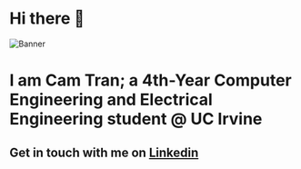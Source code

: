 # Hi there 👋

![Banner](https://user-images.githubusercontent.com/55002078/148845187-914d6c72-39cc-492f-a1d3-bc0047dfcf45.JPG)

# I am Cam Tran; a 4th-Year Computer Engineering and Electrical Engineering student @ UC Irvine

## Get in touch with me on [Linkedin](https://www.linkedin.com/in/camtran925/)  

<!--
**camtran123510/camtran123510** is a ✨ _special_ ✨ repository because its `README.md` (this file) appears on your GitHub profile.

Here are some ideas to get you started:

- 🔭 I’m currently working on ...
- 🌱 I’m currently learning ...
- 👯 I’m looking to collaborate on ...
- 🤔 I’m looking for help with ...
- 💬 Ask me about ...
- 📫 How to reach me: ...
- 😄 Pronouns: ...
- ⚡ Fun fact: ...
-->
